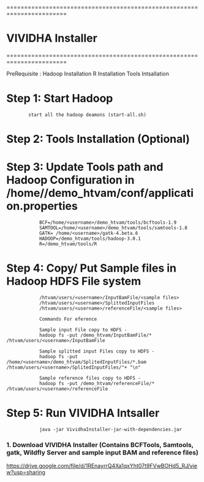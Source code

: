 =======================================================================
# VIVIDHA Installer
=======================================================================


PreRequisite :
            Hadoop Installation
            R Installation
            Tools Intsallation

# Step 1:     Start Hadoop
            start all the hadoop deamons (start-all.sh)
# Step 2:     Tools Installation (Optional)
# Step 3:     Update Tools path and Hadoop Configuration in /home/<username>/demo_htvam/conf/application.properties
  
                BCF=/home/<username>/demo_htvam/tools/bcftools-1.9
                SAMTOOL=/home/<username>/demo_htvam/tools/samtools-1.8
                GATK= /home/<username>/gatk-4.beta.6
                HADOOP=/demo_htvam/tools/hadoop-3.0.1
                R=/demo_htvam/tools/R

# Step 4:       Copy/ Put Sample files in Hadoop HDFS File system
                /htvam/users/<username>/InputBamFile/<sample files>
                /htvam/users/<username>/SplittedInputFiles
                /htvam/users/<username>/referenceFile/<sample files>

                Commands For eference

                Sample input File copy to HDFS -     
                hadoop fs -put /demo_htvam/InputBamFile/* /htvam/users/<username>/InputBamFile

                Sample splitted input Files copy to HDFS -     
                hadoop fs -put /home/<username>/demo_htvam/SplitedInputFiles/*.bam /htvam/users/<username>/SplitedInputFiles/"+ "\n"

                Sample reference files copy to HDFS -  
                hadoop fs -put /demo_htvam/referenceFile/* /htvam/users/<username>/referenceFile

# Step 5:         Run VIVIDHA Intsaller

                java -jar VividhaInstaller-jar-with-dependencies.jar


### 1. Download VIVIDHA Installer (Contains BCFTools, Samtools, gatk, Wildfly Server and sample input BAM and reference files) 

https://drive.google.com/file/d/1REnayrrQ4Xa1qxYht07t9FVwBOHd5_RJ/view?usp=sharing
